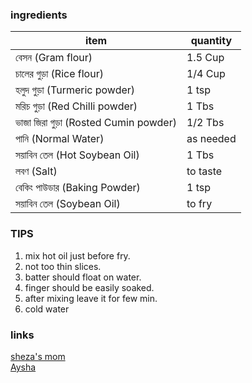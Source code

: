 
### ingredients 

item|quantity
--|--
বেসন (Gram flour)| 1.5 Cup
চালের গুড়া (Rice flour)| 1/4 Cup
হলুদ গুড়া (Turmeric powder) | 1 tsp
মরিচ গুড়া (Red Chilli powder)|1 Tbs
ভাজা জিরা গুড়া (Rosted Cumin powder) | 1/2 Tbs
পানি (Normal Water) | as needed
সয়াবিন তেল (Hot Soybean Oil) | 1 Tbs
লবণ (Salt) | to taste
বেকিং পাউডার (Baking Powder) | 1 tsp
সয়াবিন তেল (Soybean Oil) | to fry

### TIPS

1. mix hot oil just before fry.  
1. not too thin slices.  
1. batter should float on water.  
1. finger should be easily soaked.  
1. after mixing leave it for few min.  
1. cold water  

### links 

[sheza's mom](https://www.youtube.com/watch?v=pvrQRKB6nTc)  
[Aysha](https://www.youtube.com/watch?v=XCyKsKDmnK4)  
